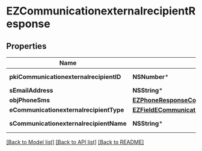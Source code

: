 # EZCommunicationexternalrecipientResponse

## Properties
Name | Type | Description | Notes
------------ | ------------- | ------------- | -------------
**pkiCommunicationexternalrecipientID** | **NSNumber*** | The unique ID of the Communicationexternalrecipient | 
**sEmailAddress** | **NSString*** | The email address. | [optional] 
**objPhoneSms** | [**EZPhoneResponseCompound***](EZPhoneResponseCompound.md) |  | [optional] 
**eCommunicationexternalrecipientType** | [**EZFieldECommunicationexternalrecipientType***](EZFieldECommunicationexternalrecipientType.md) |  | 
**sCommunicationexternalrecipientName** | **NSString*** | The Name of the Communicationexternalrecipient | 

[[Back to Model list]](../README.md#documentation-for-models) [[Back to API list]](../README.md#documentation-for-api-endpoints) [[Back to README]](../README.md)


